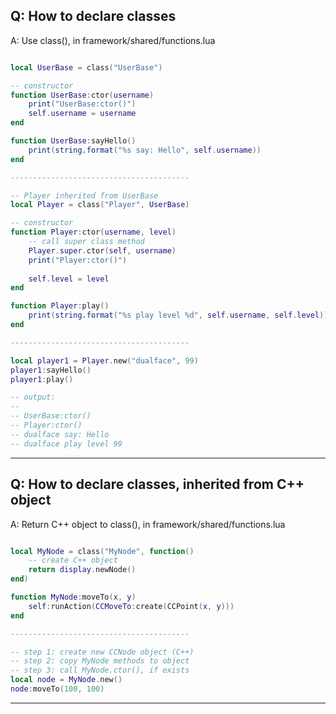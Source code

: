## Q: How to declare classes

A: Use class(), in framework/shared/functions.lua

``` lua

local UserBase = class("UserBase")

-- constructor
function UserBase:ctor(username)
    print("UserBase:ctor()")
    self.username = username
end

function UserBase:sayHello()
    print(string.format("%s say: Hello", self.username))
end

----------------------------------------

-- Player inherited from UserBase
local Player = class("Player", UserBase)

-- constructor
function Player:ctor(username, level)
    -- call super class method
    Player.super.ctor(self, username)
    print("Player:ctor()")
    
    self.level = level
end

function Player:play()
    print(string.format("%s play level %d", self.username, self.level))
end

----------------------------------------

local player1 = Player.new("dualface", 99)
player1:sayHello()
player1:play()

-- output:
--
-- UserBase:ctor()
-- Player:ctor()
-- dualface say: Hello
-- dualface play level 99


```

----

## Q: How to declare classes, inherited from C++ object

A: Return C++ object to class(), in framework/shared/functions.lua

``` lua

local MyNode = class("MyNode", function()
    -- create C++ object
    return display.newNode()
end)

function MyNode:moveTo(x, y)
    self:runAction(CCMoveTo:create(CCPoint(x, y)))
end

----------------------------------------

-- step 1: create new CCNode object (C++)
-- step 2: copy MyNode methods to object
-- step 3: call MyNode.ctor(), if exists
local node = MyNode.new()
node:moveTo(100, 100)


```

----

